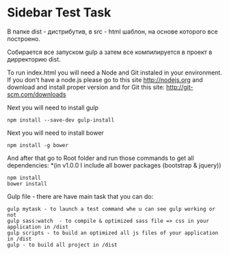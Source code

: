# Sidebar Test Task

В папке dist - дистрибутив, в src - html шаблон, на основе которого все построено.

Собирается все запуском gulp а затем все компилируется в проект в дирректорию dist.


 To run index.html you will need a Node and Git instaled in your environment. If you don't have a node.js please go to this site http://nodejs.org and download and install proper version and for Git this site: http://git-scm.com/downloads

Next you will need to install gulp

     
    npm install --save-dev gulp-install
     

Next you will need to install bower

     
    npm install -g bower
     

And after that go to Root folder and run those commands to get all dependencies: *(in v1.0.0 I include all bower packages (bootstrap & jquery))

     
    npm install
    bower install
     

Gulp file - there are have main task that you can do:

    gulp mytask - to launch a test command whe u can see gulp working or not
    gulp sass:watch  - to compile & optimized sass file => css in your application in /dist
    gulp scripts - to build an optimized all js files of your application in /dist
    gulp - to build all project in /dist


